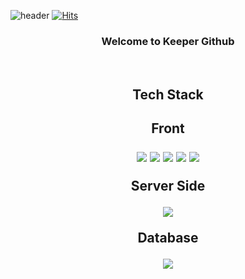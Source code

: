 ![header](https://capsule-render.vercel.app/api?type=wave&color=auto&height=300&section=header&text=Welcome%20Keeper%20Profile&fontSize=40)
[![Hits](https://hits.seeyoufarm.com/api/count/incr/badge.svg?url=https%3A%2F%2Fgithub.com%2Ffrontkeeper%2Fhit-counter&count_bg=%2379C83D&title_bg=%23555555&icon=&icon_color=%23E7E7E7&title=hits&edge_flat=false)](https://hits.seeyoufarm.com)
<div align=center>
<h3>Welcome to Keeper Github</h3>
<br>
<h2>Tech Stack<h2>
  <p>Front</p>
  <img src="https://img.shields.io/badge/React-9cf?style=for-the-badge&logo=React&logoColor=black">
  <img src="https://img.shields.io/badge/JavaScript-yellow?style=for-the-badge&logo=JavaScript&logoColor=black">
  <img src="https://img.shields.io/badge/Jquery-blue?style=for-the-badge&logo=jQuery&logoColor=black">
  <img src="https://img.shields.io/badge/HTML5-orange?style=for-the-badge&logo=HTML5&logoColor=black">
  <img src="https://img.shields.io/badge/CSS3-informational?style=for-the-badge&logo=CSS3&logoColor=black">
  <br>
  <p>Server Side</p>
  <img src="https://img.shields.io/badge/PHP-inactive?style=for-the-badge&logo=PHP&logoColor=black">
  <p>Database</p>
  <img src="https://img.shields.io/badge/MariaDB-blue?style=for-the-badge&logo=MariaDB&logoColor=black">
</div>
